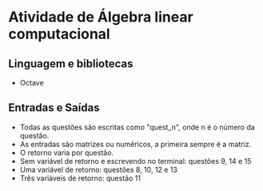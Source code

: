 # Atividade de Álgebra linear computacional

## Linguagem e bibliotecas
 - Octave

## Entradas e Saídas
 - Todas as questões são escritas como "quest_n", onde n é o número da questão.
 - As entradas são matrizes ou numéricos, a primeira sempre é a matriz.
 - O retorno varia por questão.
  - Sem variável de retorno e escrevendo no terminal: questões 9, 14 e 15
  - Uma variável de retorno: questões 8, 10, 12 e 13
  - Três variáveis de retorno: questão 11
